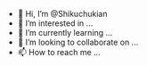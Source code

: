 - 👋 Hi, I’m @Shikuchukian
- 👀 I’m interested in ...
- 🌱 I’m currently learning ...
- 💞️ I’m looking to collaborate on ...
- 📫 How to reach me ...

<!---
Shikuchukian/Shikuchukian is a ✨ special ✨ repository because its `README.md` (this file) appears on your GitHub profile.
You can click the Preview link to take a look at your changes.
--->
